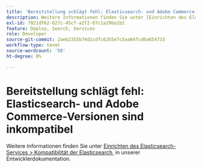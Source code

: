 ```yaml
---
title: 'Bereitstellung schlägt fehl: Elasticsearch- und Adobe Commerce-Versionen sind inkompatibel'
description: Weitere Informationen finden Sie unter [Einrichten des Elasticsearch-Services und der Kompatibilität der Elasticsearch-Software](https://experienceleague.adobe.com/de/docs/commerce-cloud-service/user-guide/configure/service/elasticsearch) in unserer Entwicklerdokumentation.
exl-id: 7021df62-627c-45cf-a2f2-07c1a29ba1b2
feature: Deploy, Search, Services
role: Developer
source-git-commit: 2aeb2355b74d1cdfc62b5e7c5aa04fcd0a654733
workflow-type: tm+mt
source-wordcount: '50'
ht-degree: 0%

---
```


# Bereitstellung schlägt fehl: Elasticsearch- und Adobe Commerce-Versionen sind inkompatibel

Weitere Informationen finden Sie unter [Einrichten des Elasticsearch-Services > Kompatibilität der Elasticsearch &#x200B;](https://experienceleague.adobe.com/de/docs/commerce-cloud-service/user-guide/configure/service/elasticsearch) in unserer Entwicklerdokumentation.
